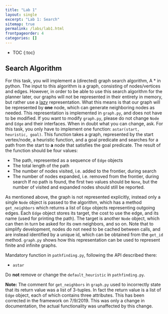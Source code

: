 ```yaml
---
title: "Lab 1"
layout: single
excerpt: "Lab 1: Search"
sitemap: true
permalink: /labs/lab1.html
frontpageorder: 4
categories: []
---
```


* TOC
{:toc}

## Search Algorithm

For this task, you will implement a (directed) graph search algorithm, A &ast; in python. The input to this algorithm is a graph, consisting of nodes/vertices and edges. However, in order to be able to use this search 
algorithm for the planner later, our graphs will not be represented in their entirety in memory, but rather use a [lazy](https://en.wikipedia.org/wiki/Lazy_evaluation) representation. What this means is that our graph 
will be represented by **one** node, which can generate neighboring nodes as needed. This representation is implemented in `graph.py`, and does not have to be modified. If you want to modify `graph.py`, please do not 
change `Node` and `Edge` and their interfaces. When in doubt what you can change, ask. For this task, you only have to implement one function: `astar(start, heuristic, goal)`. This function takes a graph, represented 
by the start vertex/node, a heuristic function, and a goal predicate and searches for a path from the start to **a** node that satisfies the goal predicate. The result of the function should be four values:
   - The path, represented as a sequence of `Edge` objects
   - The total length of the path 
   - The number of nodes visited, i.e. added to the frontier, during search
   - The number of nodes expanded, i.e. removed from the frontier, during search 
If no path is found, the first two values should be `None`, but the number of visited and expanded nodes should still be reported. 

As mentioned above, the graph is not represented explicitly, instead only a single `Node` object is passed to the algorithm, which has a method `get_neighbors` which returns a list of `Edge` objects representing 
outgoing edges. Each `Edge` object stores its target, the cost to use the edge, and its name (used for printing the path). The target is another `Node` object, which can then in turn be asked for its own neighbors, 
and so on. Note that to simplify development, nodes do not need to be cached between calls, and are instead identified by a unique id, which can be obtained from the `get_id` method. `graph.py` shows how this representation 
can be used to represent finite and infinite graphs.

Mandatory function in `pathfinding.py`, following the API described there:
   - `astar`
   
Do **not** remove or change the `default_heuristic` in `pathfinding.py`.

**Note:** The comment for `get_neighbors` in `graph.py` used to incorrectly state that its return value was a list of 3-tuples. In fact the return value is a list of `Edge` object, each of which contains three attributes. This has been corrected in the framework on 7/9/2019. This was only a change in documentation, the actual functionality was unaffected by this change.
